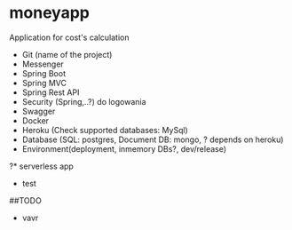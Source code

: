 # moneyapp
Application for cost's calculation

* Git (name of the project)
* Messenger
* Spring Boot
* Spring MVC
* Spring Rest API
* Security (Spring,..?) do logowania
* Swagger
* Docker
* Heroku (Check supported databases: MySql)
* Database (SQL: postgres, Document DB: mongo, ? depends on heroku)
* Environment(deployment, inmemory DBs?, dev/release)

?* serverless app
* test

##TODO
* vavr
